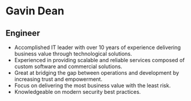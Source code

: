 # Gavin Dean
## Engineer


- Accomplished IT leader with over 10 years of experience delivering business value through technological solutions.
- Experienced in providing scalable and reliable services composed of custom software and commercial solutions. 
- Great at bridging the gap between operations and development by increasing trust and empowerment.
- Focus on delivering the most business value with the least risk.
- Knowledgeable on modern security best practices.